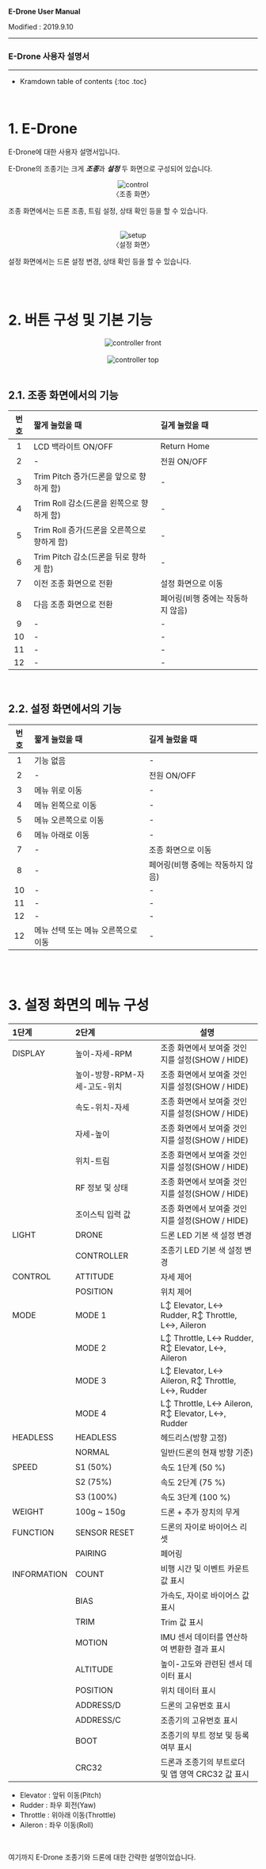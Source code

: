 **E-Drone User Manual**

Modified : 2019.9.10

---

<h3>E-Drone 사용자 설명서</h3>

---

* Kramdown table of contents
{:toc .toc}

<br>


# 1. E-Drone

E-Drone에 대한 사용자 설명서입니다.


E-Drone의 조종기는 크게 ***조종***과 ***설정*** 두 화면으로 구성되어 있습니다.

<div align="center">
    <img src="./images/20180910_110455.jpg" alt="control"><br>
    〈조종 화면〉
</div>

조종 화면에서는 드론 조종, 트림 설정, 상태 확인 등을 할 수 있습니다.

<br>

<div align="center">
    <img src="./images/20180910_110507.jpg" alt="setup"><br>
    〈설정 화면〉
</div>

설정 화면에서는 드론 설정 변경, 상태 확인 등을 할 수 있습니다.

<br>


<br>


# 2. 버튼 구성 및 기본 기능

<div align="center">
    <img src="./images/20180910_110309.jpg" alt="controller front">
</div>
<br>

<div align="center">
    <img src="./images/20180910_110411.jpg" alt="controller top">
</div>
<br>

## 2.1. 조종 화면에서의 기능

| 번호 | 짧게 눌렀을 때                              | 길게 눌렀을 때                           |
|:----:|:--------------------------------------------|:-----------------------------------------|
| 1    | LCD 백라이트 ON/OFF                         | Return Home                              |
| 2    | -                                           | 전원 ON/OFF                              |
| 3    | Trim Pitch 증가(드론을 앞으로 향하게 함)    | -                                        |
| 4    | Trim Roll 감소(드론을 왼쪽으로 향하게 함)   | -                                        |
| 5    | Trim Roll 증가(드론을 오른쪽으로 향하게 함) | -                                        |
| 6    | Trim Pitch 감소(드론을 뒤로 향하게 함)      | -                                        |
| 7    | 이전 조종 화면으로 전환                     | 설정 화면으로 이동                       |
| 8    | 다음 조종 화면으로 전환                     | 페어링(비행 중에는 작동하지 않음)        |
| 9    | -                                           | -                                        |
| 10   | -                                           | -                                        |
| 11   | -                                           | -                                        |
| 12   | -                                           | -                                        |

<br>

## 2.2. 설정 화면에서의 기능

| 번호 | 짧게 눌렀을 때                              | 길게 눌렀을 때                           |
|:----:|:--------------------------------------------|:-----------------------------------------|
| 1    | 기능 없음                                   | -                                        |
| 2    | -                                           | 전원 ON/OFF                              |
| 3    | 메뉴 위로 이동                              | -                                        |
| 4    | 메뉴 왼쪽으로 이동                          | -                                        |
| 5    | 메뉴 오른쪽으로 이동                        | -                                        |
| 6    | 메뉴 아래로 이동                            | -                                        |
| 7    | -                                           | 조종 화면으로 이동                       |
| 8    | -                                           | 페어링(비행 중에는 작동하지 않음)        |
| 10   | -                                           | -                                        |
| 11   | -                                           | -                                        |
| 12   | -                                           | -                                        |
| 12   | 메뉴 선택 또는 메뉴 오른쪽으로 이동         | -                                        |

<br>


<br>


# 3. 설정 화면의 메뉴 구성

| 1단계             | 2단계                                     | 설명                                              |
|:------------------|:------------------------------------------|---------------------------------------------------|
| DISPLAY           | 높이-자세-RPM                             | 조종 화면에서 보여줄 것인지를 설정(SHOW / HIDE)   |
|                   | 높이-방향-RPM-자세-고도-위치              | 조종 화면에서 보여줄 것인지를 설정(SHOW / HIDE)   |
|                   | 속도-위치-자세                            | 조종 화면에서 보여줄 것인지를 설정(SHOW / HIDE)   |
|                   | 자세-높이                                 | 조종 화면에서 보여줄 것인지를 설정(SHOW / HIDE)   |
|                   | 위치-트림                                 | 조종 화면에서 보여줄 것인지를 설정(SHOW / HIDE)   |
|                   | RF 정보 및 상태                           | 조종 화면에서 보여줄 것인지를 설정(SHOW / HIDE)   |
|                   | 조이스틱 입력 값                          | 조종 화면에서 보여줄 것인지를 설정(SHOW / HIDE)   |
| LIGHT             | DRONE                                     | 드론 LED 기본 색 설정 변경                        |
|                   | CONTROLLER                                | 조종기 LED 기본 색 설정 변경                      |
| CONTROL           | ATTITUDE                                  | 자세 제어                                         |
|                   | POSITION                                  | 위치 제어                                         |
| MODE              | MODE 1                                    | L↕ Elevator, L↔ Rudder, R↕ Throttle, L↔, Aileron  |
|                   | MODE 2                                    | L↕ Throttle, L↔ Rudder, R↕ Elevator, L↔, Aileron  |
|                   | MODE 3                                    | L↕ Elevator, L↔ Aileron, R↕ Throttle, L↔, Rudder  |
|                   | MODE 4                                    | L↕ Throttle, L↔ Aileron, R↕ Elevator, L↔, Rudder  |
| HEADLESS          | HEADLESS                                  | 헤드리스(방향 고정)                               |
|                   | NORMAL                                    | 일반(드론의 현재 방향 기준)                       |
| SPEED             | S1 (50%)                                  | 속도 1단계 (50 %)                                 |
|                   | S2 (75%)                                  | 속도 2단계 (75 %)                                 |
|                   | S3 (100%)                                 | 속도 3단계 (100 %)                                |
| WEIGHT            | 100g ~ 150g                               | 드론 + 추가 장치의 무게                           |
| FUNCTION          | SENSOR RESET                              | 드론의 자이로 바이어스 리셋                       |
|                   | PAIRING                                   | 페어링                                            |
| INFORMATION       | COUNT                                     | 비행 시간 및 이벤트 카운트 값 표시                |
|                   | BIAS                                      | 가속도, 자이로 바이어스 값 표시                   |
|                   | TRIM                                      | Trim 값 표시                                      |
|                   | MOTION                                    | IMU 센서 데이터를 연산하여 변환한 결과 표시       |
|                   | ALTITUDE                                  | 높이-고도와 관련된 센서 데이터 표시               |
|                   | POSITION                                  | 위치 데이터 표시                                  |
|                   | ADDRESS/D                                 | 드론의 고유번호 표시                              |
|                   | ADDRESS/C                                 | 조종기의 고유번호 표시                            |
|                   | BOOT                                      | 조종기의 부트 정보 및 등록 여부 표시              |
|                   | CRC32                                     | 드론과 조종기의 부트로더 및 앱 영역 CRC32 값 표시 |

 * Elevator : 앞뒤 이동(Pitch)
 * Rudder : 좌우 회전(Yaw)
 * Throttle : 위아래 이동(Throttle)
 * Aileron : 좌우 이동(Roll)

<br>



여기까지 E-Drone 조종기와 드론에 대한 간략한 설명이었습니다.

